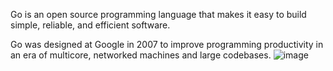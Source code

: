 
Go is an open source programming language that makes it easy to build simple, reliable, and efficient software.

Go was designed at Google in 2007 to improve programming productivity in an era of multicore, networked machines and large codebases.
![image](https://user-images.githubusercontent.com/90592521/184527301-9609bc53-c1dc-498e-8abf-7b2fff149a7c.png)
